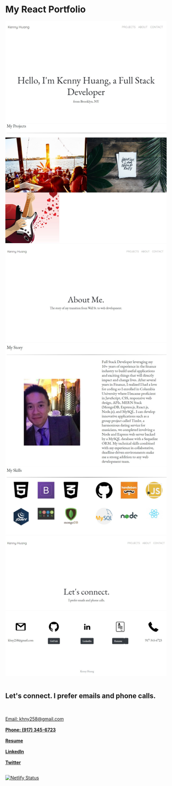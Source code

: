# My React Portfolio

<img src="/static/pics/1.jpg">

<img src="/static/pics/2.jpg">

<img src="/static/pics/3.jpg">

<img src="/static/pics/4.jpg">

<img src="/static/pics/5.jpg">

<img src="/static/pics/6.jpg">

<img src="/static/pics/7.jpg">
<br>
<br>
<h2>Let's connect. I prefer emails and phone calls.</h2>
<br>
<br>
<a href="mailto: khny258@gmail.com">Email: khny258@gmail.com</a> 
<br>
<br>
<a style="font-weight:bold" href="tel:917-345-6723">Phone: (917) 345-6723</a>
<br>
<br>
<a style="font-weight:bold" href="https://drive.google.com/file/d/1AyW9zlMSns-BWrIXviykPG18KTytDYIp/view?usp=sharing">Resume</a>
<br>
<br>
<a style="font-weight:bold" href="https://www.linkedin.com/in/huangkenny">LinkedIn</a>
<br>
<br>
<a style="font-weight:bold" href="https://twitter.com/khnydev">Twitter</a>
<br>
<br>

[![Netlify Status](https://api.netlify.com/api/v1/badges/58b0a258-620f-439f-a158-10ce2f4773dd/deploy-status)](https://app.netlify.com/sites/kennycodes/deploys)
